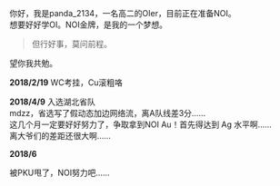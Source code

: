 你好，我是panda\_2134，一名高二的OIer，目前正在准备NOI。   
想要好好学OI。NOI金牌，是我的一个梦想。

>  但行好事，莫问前程。

望你我共勉。



**2018/2/19**
WC考挂，Cu滚粗咯   

**2018/4/9**
入选湖北省队  
mdzz，省选写了假动态加边网络流，离A队线差3分……   
这几个月一定要好好努力了，争取拿到NOI Au！首先得达到 Ag 水平啊……  
离大爷们的差距还很大啊……

**2018/6**

被PKU甩了，NOI努力吧……
